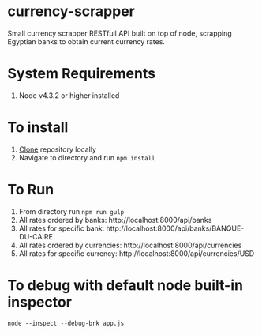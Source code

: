 # currency-scrapper
Small currency scrapper RESTfull API built on top of node, scrapping Egyptian banks to obtain current currency rates.

# System Requirements
1. Node v4.3.2 or higher installed

# To install

1. [Clone](https://github.com/shahboura/currency-scrapper.git) repository locally
2. Navigate to directory and run `npm install`

# To Run
1. From directory run `npm run gulp`
2. All rates ordered by banks: http://localhost:8000/api/banks
3. All rates for specific bank: http://localhost:8000/api/banks/BANQUE-DU-CAIRE
4. All rates ordered by currencies: http://localhost:8000/api/currencies
5. All rates for specific currency: http://localhost:8000/api/currencies/USD

# To debug with default node built-in inspector
    node --inspect --debug-brk app.js
